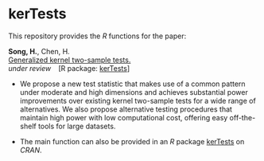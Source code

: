 # kerTests

This repository provides the _R_ functions for the paper: 

**Song, H.**, Chen, H.    \
  [Generalized kernel two-sample tests.](https://arxiv.org/pdf/2011.06127.pdf) \
  _under review_ &ensp; [R package: [kerTests](https://cran.r-project.org/web/packages/kerTests/index.html)]
  
* We propose a new test statistic that makes use of a common pattern under moderate and high dimensions and achieves substantial power improvements over existing kernel two-sample tests for a wide range of alternatives. We also propose alternative testing procedures that maintain high power with low computational cost, offering easy off-the-shelf tools for large datasets.

* The main function can also be provided in an _R_ package [kerTests](https://cran.r-project.org/web/packages/kerTests/index.html) on _CRAN_.

